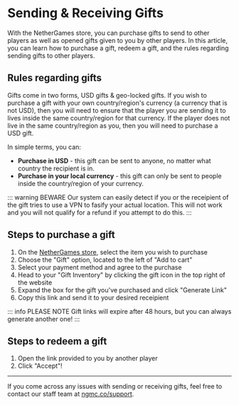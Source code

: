 # Sending & Receiving Gifts

With the NetherGames store, you can purchase gifts to send to other players as well as opened gifts given to you by other players. In this article, you can learn how to purchase a gift, redeem a gift, and the rules regarding sending gifts to other players.

## Rules regarding gifts
Gifts come in two forms, USD gifts & geo-locked gifts. If you wish to purchase a gift with your own country/region's currency (a currency that is not USD), then you will need to ensure that the player you are sending it to lives inside the same country/region for that currency. If the player does not live in the same country/region as you, then you will need to purchase a USD gift.

In simple terms, you can:
* **Purchase in USD** - this gift can be sent to anyone, no matter what country the recipient is in.
* **Purchase in your local currency** - this gift can only be sent to people inside the country/region of your currency.

::: warning BEWARE
Our system can easily detect if you or the receipient of the gift tries to use a VPN to fasify your actual location. This will not work and you will not qualify for a refund if you attempt to do this.
:::

## Steps to purchase a gift

1. On the [NetherGames store](https://store.nethergames.org), select the item you wish to purchase
2. Choose the "Gift" option, located to the left of "Add to cart"
3. Select your payment method and agree to the purchase
4. Head to your "Gift Inventory" by clicking the gift icon in the top right of the website
5. Expand the box for the gift you've purchased and click "Generate Link"
6. Copy this link and send it to your desired receipient

::: info PLEASE NOTE
Gift links will expire after 48 hours, but you can always generate another one!
:::

## Steps to redeem a gift

1. Open the link provided to you by another player
2. Click "Accept"!

---

If you come across any issues with sending or receiving gifts, feel free to contact our staff team at [ngmc.co/support](https://ngmc.co/support).
